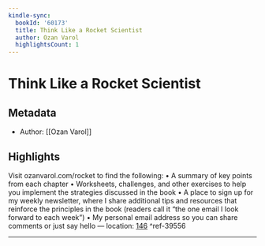 ```yaml
---
kindle-sync:
  bookId: '60173'
  title: Think Like a Rocket Scientist
  author: Ozan Varol
  highlightsCount: 1
---
```

# Think Like a Rocket Scientist
## Metadata
* Author: [[Ozan Varol]]

## Highlights
Visit ozanvarol.com/rocket to find the following: • A summary of key points from each chapter • Worksheets, challenges, and other exercises to help you implement the strategies discussed in the book • A place to sign up for my weekly newsletter, where I share additional tips and resources that reinforce the principles in the book (readers call it “the one email I look forward to each week”) • My personal email address so you can share comments or just say hello — location: [146]() ^ref-39556

---

